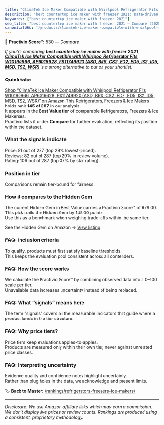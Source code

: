 ```yaml
---
title: "ClimaTek Ice Maker Compatible with Whirlpool Refrigerator Fits W10190966, AP6016628, PS11749920 (ASD, BRS, CS2, ED2, ED5, IS2, ID5, MSD, TS2, WSR)"
description: "best countertop ice maker with freezer 2021: Data-driven ranking using the Practivio Score™. Positioned by quality, value, demand, findability, momentum."
keywords: ["best countertop ice maker with freezer 2021"]
seo_title: "best countertop ice maker with freezer 2021 — Compare (2025)"
canonicalURL: "/products/climatek-ice-maker-compatible-with-whirlpool-refrigerator-fits-w10190966-ap6016628-ps11749920-asd-brs-cs2-ed2-ed5-is2-id5-msd-ts2-wsr-B086L12357/"
---
```


**🛒 Practivio Score™:** 530 — _Compare_


*If you're comparing **best countertop ice maker with freezer 2021**, **[ClimaTek Ice Maker Compatible with Whirlpool Refrigerator Fits W10190966, AP6016628, PS11749920 (ASD, BRS, CS2, ED2, ED5, IS2, ID5, MSD, TS2, WSR)](https://www.amazon.com/dp/B086L12357?tag=practivio-20)** is a strong alternative to put on your shortlist.*
### Quick take
[Shop “ClimaTek Ice Maker Compatible with Whirlpool Refrigerator Fits W10190966, AP6016628, PS11749920 (ASD, BRS, CS2, ED2, ED5, IS2, ID5, MSD, TS2, WSR)” on Amazon](https://www.amazon.com/dp/B086L12357?tag=practivio-20)
This Refrigerators, Freezers & Ice Makers holds rank **145 of 287** in our analysis.  
It appears in the **Best Value tier** of comparable Refrigerators, Freezers & Ice Makerses.  
Practivio lists it under **Compare** for further evaluation, reflecting its position within the dataset.

### What the signals indicate
Price: 81 out of 287 (top 29% lowest-priced).  
Reviews: 82 out of 287 (top 29% in review volume).  
Rating: 106 out of 287 (top 37% by star rating).  

### Position in tier
Comparisons remain tier-bound for fairness.

### How it compares to the Hidden Gem
The current Hidden Gem in Best Value carries a Practivio Score™ of 679.00.  
This pick trails the Hidden Gem by 149.00 points.  
Use this as a benchmark when weighing trade-offs within the same tier.  

See the Hidden Gem on Amazon → [View listing](https://www.amazon.com/dp/B07Y9S7L29?tag=practivio-20)

### FAQ: Inclusion criteria
To qualify, products must first satisfy baseline thresholds.  
This keeps the evaluation pool consistent across all contenders.

### FAQ: How the score works
We calculate the Practivio Score™ by combining observed data into a 0–100 scale per tier.  
Unavailable data increases uncertainty instead of being replaced.

### FAQ: What “signals” means here
The term “signals” covers all the measurable indicators that guide where a product lands in the tier structure.

### FAQ: Why price tiers?
Price tiers keep evaluations apples-to-apples.  
Products are measured only within their own tier, never against unrelated price classes.

### FAQ: Interpreting uncertainty
Evidence quality and confidence notes highlight uncertainty.  
Rather than plug holes in the data, we acknowledge and present limits.

<!-- Missing template for Compare/CompareWithinPriceClass -->


🏷️ **Back to Master:** [/rankings/refrigerators-freezers-ice-makers/](/rankings/refrigerators-freezers-ice-makers/)

---
_Disclosure: We use Amazon affiliate links which may earn a commission. We don’t display live prices or review counts. Rankings are produced using a consistent, proprietary methodology._
